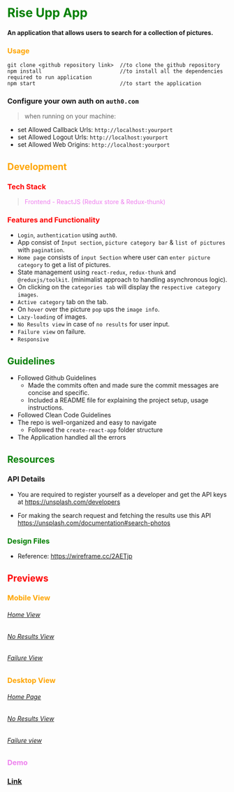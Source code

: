 # <span style="color: green;"> Rise Upp App</span>

#### An application that allows users to search for a collection of pictures.

### <span style="color: orange;"> Usage</span>

```
git clone <github repository link>  //to clone the github repository
npm install                         //to install all the dependencies required to run application
npm start                           //to start the application
```
### Configure your own auth on `auth0.com`

> when running on your machine:
  - set Allowed Callback Urls: `http://localhost:yourport`
  - set Allowed Logout Urls: `http://localhost:yourport`
  - set Allowed Web Origins: `http://localhost:yourport`

## <span style="color: Orange;"> Development</span>

### <span style="color: red;"> Tech Stack</span>

> <span style="color: violet;">Frontend - ReactJS (Redux store & Redux-thunk)</span>

### <span style="color: red;"> Features and Functionality</span>

- `Login`, `authentication` using `auth0`.
- App consist of `Input section`, `picture category bar` & `list of pictures` with `pagination`. 
- `Home page` consists of `input Section` where user can `enter picture category` to get a list of pictures.
- State management using `react-redux`, `redux-thunk` and `@reduxjs/toolkit`. (minimalist approach to handling asynchronous logic).
- On clicking on the `categories tab` will display the `respective category images`.
- `Active category` tab on the tab.
- On `hover` over the picture `pop` ups the `image info`.
- `Lazy-loading` of images.
- `No Results view` in case of `no results` for user input.
- `Failure view` on failure.
- `Responsive`

## <span style="color: Green;"> Guidelines</span>

- Followed Github Guidelines
  - Made the commits often and made sure the commit messages are concise and specific.
  - Included a README file for explaining the project setup, usage instructions.
- Followed Clean Code Guidelines
- The repo is well-organized and easy to navigate
  - Followed the `create-react-app` folder structure
- The Application handled all the errors

## <span style="color: Green;"> Resources </span>

### API Details

- You are required to register yourself as a developer and get the API keys at https://unsplash.com/developers

- For making the search request and fetching the results use this API https://unsplash.com/documentation#search-photos

### <span style="color: Green;"> Design Files </span>

- Reference: https://wireframe.cc/2AETjp

## <span style="color: Red;">Previews</span>

### <span style="color: Orange;"> Mobile View</span>

###### [Home View](https://res.cloudinary.com/dx8csuvrh/image/upload/v1704536303/riseup/Screenshot_421_vfx9hz.png)

###### [No Results View](https://res.cloudinary.com/dx8csuvrh/image/upload/v1704536302/riseup/Screenshot_422_e6msln.png)

###### [Failure View](https://res.cloudinary.com/dx8csuvrh/image/upload/v1704536302/riseup/Screenshot_423_j0dqh3.png)

### <span style="color: Orange;"> Desktop View</span>

###### [Home Page](https://res.cloudinary.com/dx8csuvrh/image/upload/v1704528606/riseup/home-page.png)

###### [No Results View](https://res.cloudinary.com/dx8csuvrh/image/upload/v1704528603/riseup/no-results-view.png)

###### [Failure view](https://res.cloudinary.com/dx8csuvrh/image/upload/v1704528604/riseup/failure-view.png)

### <span style="color: violet;">Demo</span>

### [Link](https://rise-upp-search-app.vercel.app/)
